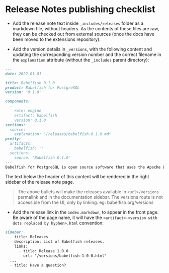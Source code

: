 # Release Notes publishing checklist

- Add the release note text inside `_includes/releases` folder as a markdown file, without headers.
  As the contents of these files are raw, they can be checked out from external sources (once the docs have 
  been moved to the extensions repository).

- Add the version details in `_versions`, with the following content and updating the corresponding
  version number and the correct filename in the `explanation` attribute (without the `_includes` parent
  directory):

```markdown
---
date: 2022-01-01

title: Babelfish 0.1.0
product: Babelfish for PostgreSQL
version: '0.1.0'

components:
  -
    role: engine
    artifact: babelfish
    version: 0.1.0
sections:
  source:
    explanation: "/releases/babelfish-0.1.0.md"
pretty:
  artifacts:
    babelfish: ''
  sections:
    source: 'Babelfish 0.1.0'
---
Babelfish for PostgreSQL is open source software that uses the Apache License version 2 (ALv2) and PostgreSQL License. Project source is freely available on [GitHub](https://github.com/babelfish-for-postgresql). 
```

The text below the header of this content will be rendered in the right sidebar of the release note page.


> The above bullets will make the releases available in `<url>/versions` permalink and in the documentation
sidebar. The versions route is not accessible from the UI, only by linking. eg: babelfish.org/versions

- Add the release link in the `index.markdown`, to appear in the front page. Be aware of the page name, it will
have the `<artifact>-<version with dots replaced by hyphen>.html` convention:

```markdown
sidebar:
  - title: Releases
    description: List of Babelfish releases.
    links:
      - title: Release 1.0.0
        url: "/versions/babelfish-1-0-0.html"
  ...
  - title: Have a question?
```
